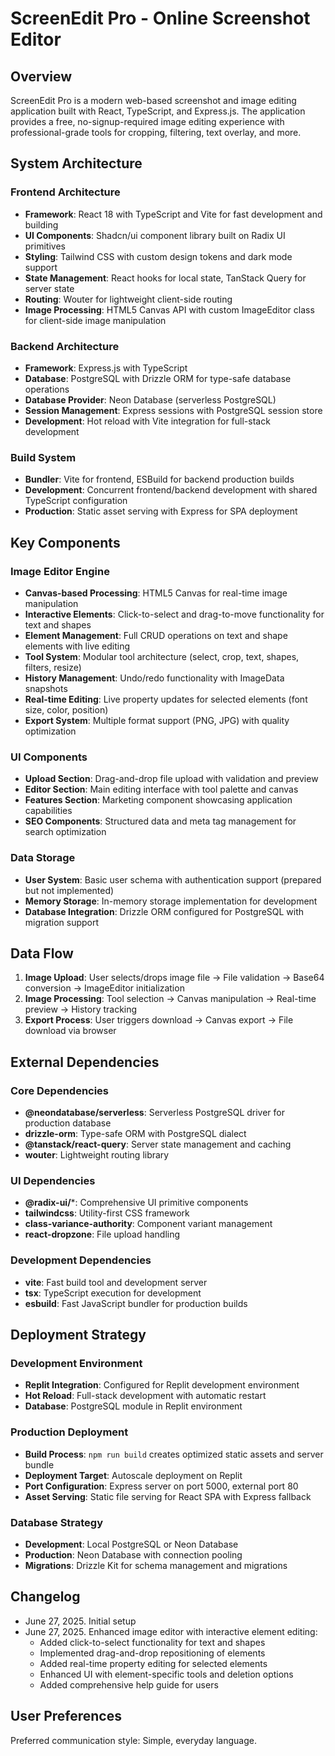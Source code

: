 # ScreenEdit Pro - Online Screenshot Editor

## Overview
ScreenEdit Pro is a modern web-based screenshot and image editing application built with React, TypeScript, and Express.js. The application provides a free, no-signup-required image editing experience with professional-grade tools for cropping, filtering, text overlay, and more.

## System Architecture

### Frontend Architecture
- **Framework**: React 18 with TypeScript and Vite for fast development and building
- **UI Components**: Shadcn/ui component library built on Radix UI primitives
- **Styling**: Tailwind CSS with custom design tokens and dark mode support
- **State Management**: React hooks for local state, TanStack Query for server state
- **Routing**: Wouter for lightweight client-side routing
- **Image Processing**: HTML5 Canvas API with custom ImageEditor class for client-side image manipulation

### Backend Architecture
- **Framework**: Express.js with TypeScript
- **Database**: PostgreSQL with Drizzle ORM for type-safe database operations
- **Database Provider**: Neon Database (serverless PostgreSQL)
- **Session Management**: Express sessions with PostgreSQL session store
- **Development**: Hot reload with Vite integration for full-stack development

### Build System
- **Bundler**: Vite for frontend, ESBuild for backend production builds
- **Development**: Concurrent frontend/backend development with shared TypeScript configuration
- **Production**: Static asset serving with Express for SPA deployment

## Key Components

### Image Editor Engine
- **Canvas-based Processing**: HTML5 Canvas for real-time image manipulation
- **Interactive Elements**: Click-to-select and drag-to-move functionality for text and shapes
- **Element Management**: Full CRUD operations on text and shape elements with live editing
- **Tool System**: Modular tool architecture (select, crop, text, shapes, filters, resize)
- **History Management**: Undo/redo functionality with ImageData snapshots
- **Real-time Editing**: Live property updates for selected elements (font size, color, position)
- **Export System**: Multiple format support (PNG, JPG) with quality optimization

### UI Components
- **Upload Section**: Drag-and-drop file upload with validation and preview
- **Editor Section**: Main editing interface with tool palette and canvas
- **Features Section**: Marketing component showcasing application capabilities
- **SEO Components**: Structured data and meta tag management for search optimization

### Data Storage
- **User System**: Basic user schema with authentication support (prepared but not implemented)
- **Memory Storage**: In-memory storage implementation for development
- **Database Integration**: Drizzle ORM configured for PostgreSQL with migration support

## Data Flow

1. **Image Upload**: User selects/drops image file → File validation → Base64 conversion → ImageEditor initialization
2. **Image Processing**: Tool selection → Canvas manipulation → Real-time preview → History tracking
3. **Export Process**: User triggers download → Canvas export → File download via browser

## External Dependencies

### Core Dependencies
- **@neondatabase/serverless**: Serverless PostgreSQL driver for production database
- **drizzle-orm**: Type-safe ORM with PostgreSQL dialect
- **@tanstack/react-query**: Server state management and caching
- **wouter**: Lightweight routing library

### UI Dependencies
- **@radix-ui/***: Comprehensive UI primitive components
- **tailwindcss**: Utility-first CSS framework
- **class-variance-authority**: Component variant management
- **react-dropzone**: File upload handling

### Development Dependencies
- **vite**: Fast build tool and development server
- **tsx**: TypeScript execution for development
- **esbuild**: Fast JavaScript bundler for production builds

## Deployment Strategy

### Development Environment
- **Replit Integration**: Configured for Replit development environment
- **Hot Reload**: Full-stack development with automatic restart
- **Database**: PostgreSQL module in Replit environment

### Production Deployment
- **Build Process**: `npm run build` creates optimized static assets and server bundle
- **Deployment Target**: Autoscale deployment on Replit
- **Port Configuration**: Express server on port 5000, external port 80
- **Asset Serving**: Static file serving for React SPA with Express fallback

### Database Strategy
- **Development**: Local PostgreSQL or Neon Database
- **Production**: Neon Database with connection pooling
- **Migrations**: Drizzle Kit for schema management and migrations

## Changelog
- June 27, 2025. Initial setup
- June 27, 2025. Enhanced image editor with interactive element editing:
  - Added click-to-select functionality for text and shapes
  - Implemented drag-and-drop repositioning of elements
  - Added real-time property editing for selected elements
  - Enhanced UI with element-specific tools and deletion options
  - Added comprehensive help guide for users

## User Preferences
Preferred communication style: Simple, everyday language.